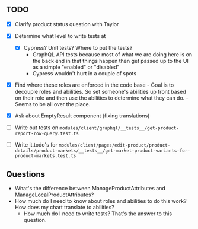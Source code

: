 ## TODO
- [x] Clarify product status question with Taylor
- [x] Determine what level to write tests at
	- [x] Cypress? Unit tests? Where to put the tests?
		- GraphQL API tests because most of what we are doing here is on the back end in that things happen then get passed up to the UI as a simple "enabled" or "disabled"
		- Cypress wouldn't hurt in a couple of spots
- [x] Find where these roles are enforced in the code base
		- Goal is to decouple roles and abilities. So set someone's abilities up front based on their role and then use the abilities to determine what they can do. 
		- Seems to be all over the place. 
- [x] Ask about EmptyResult component (fixing translations)
- [ ] Write out tests on `modules/client/graphql/__tests__/get-product-report-row-query.test.ts`
- [ ] Write it.todo's for `modules/client/pages/edit-product/product-details/product-markets/__tests__/get-market-product-variants-for-product-markets.test.ts` 


## Questions
- What's the difference between ManageProductAttributes and ManageLocalProductAttributes?
- How much do I need to know about roles and abilities to do this work? How does my chart translate to abilities?
	- How much do I need to write tests? That's the answer to this question. 
